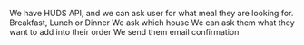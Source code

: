 We have HUDS API, and we can ask user for what meal they are looking for. Breakfast, Lunch or Dinner
We ask which house
We can ask them what they want to add into their order
We send them email confirmation
